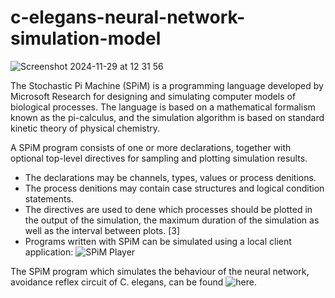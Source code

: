 # c-elegans-neural-network-simulation-model

![Screenshot 2024-11-29 at 12 31 56](https://github.com/user-attachments/assets/73da5409-d7e9-4e81-a3d2-e265f4533828)

The Stochastic Pi Machine (SPiM) is a programming language developed by Microsoft Research for designing and simulating computer models of biological processes. The language is based on a mathematical formalism known as the pi-calculus, and the simulation algorithm is based on standard kinetic theory of physical chemistry.

A SPiM program consists of one or more declarations, together with optional top-level directives for sampling and plotting simulation results.

- The declarations may be channels, types, values or process de nitions.
- The process de nitions may contain case structures and logical condition statements.
- The directives are used to de ne which processes should be plotted in the output of the simulation, the maximum duration of the simulation as well as the interval between plots. [3]
- Programs written with SPiM can be simulated using a local client application: ![SPiM Player](https://www.microsoft.com/en-us/download/details.aspx?id=52297)

The SPiM program which simulates the behaviour of the neural network, avoidance reflex circuit of C. elegans, can be found ![here](https://github.com/markarja/c-elegans-neural-network-simulation-model/blob/main/FFL%20of%20C.elegans%20-%20SPIM%20model%20-%20Markus%20Karjalainen.spi).




